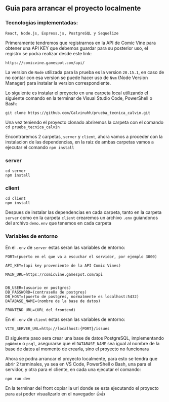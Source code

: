 ## Guia para arrancar el proyecto localmente

### Tecnologias implementadas:
`React, Node.js, Express.js, PostgreSQL y Sequelize`

Primeramente tendremos que registrarnos en la API de Comic Vine para obtener una API KEY que debemos guardar para su posterior uso, el registro se podra realizar desde este link:
```
https://comicvine.gamespot.com/api/
```

La version de `Node` utilizada para la prueba es la version `20.15.1`, en caso de no contar con esa version se puede hacer uso de `Nvm` (Node Version Manager) para instalar la version correspondiente.

Lo siguiente es instalar el proyecto en una carpeta local utilizando el siguiente comando en la terminar de Visual Studio Code, PowerShell o Bash:
```
git clone https://github.com/Calvinuhh/prueba_tecnica_calvin.git
```

Una vez teniendo el proyecto clonado abriremos la carpeta con el comando `cd prueba_tecnica_calvin`

Encontraremos 2 carpetas, `server` y `client`, ahora vamos a proceder con la instalacion de las dependencias, en la raiz de ambas carpetas vamos a ejecutar el comando `npm install`
### server
```
cd server
npm install
```
### client
```
cd client
npm install
```

Despues de instalar las dependencias en cada carpeta, tanto en la carpeta `server` como en la carpeta `client` crearemos un archivo `.env` guiandonos del archivo `demo.env` que tenemos en cada carpeta
### Variables de entorno

En el `.env` de `server` estas seran las variables de entorno: 
```
PORT=(puerto en el que va a escuchar el servidor, por ejemplo 3000)

API_KEY=(api key proveniente de la API Comic Vines)

MAIN_URL=https://comicvine.gamespot.com/api


DB_USER=(usuario en postgres)
DB_PASSWORD=(contraseña de postgres)
DB_HOST=(puerto de postgres, normalmente es localhost:5432)
DATABASE_NAME=(nombre de la base de datos)

FRONTEND_URL=(URL del frontend)
```

En el `.env` de `client` estas seran las variables de entorno:
```
VITE_SERVER_URL=http://localhost:{PORT}/issues
```


El siguiente paso sera crear una base de datos PostgreSQL, implementando `pgAdmin` o `psql`, asegurarse que el `DATABASE_NAME` sea igual al nombre de la base de datos al momento de crearla, sino el proyecto no funcionara

Ahora se podra arrancar el proyecto localmente, para esto se tendra que abrir 2 terminales, ya sea en VS Code, PowerShell o Bash, una para el servidor, y otra para el cliente, en cada una ejecutar el comando:
```
npm run dev
```

En la terminar del front copiar la url donde se esta ejecutando el proyecto para asi poder visualizarlo en el navegador 👍👍
